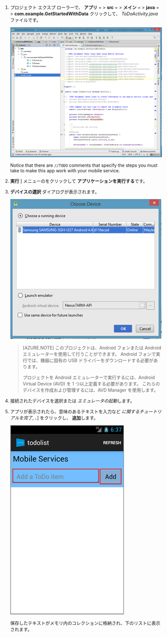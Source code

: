 1. プロジェクト エクスプ ローラーで、 **アプリ** = > **src** = > **メイン** = > **java** = > **com.example.GetStartedWithData** クリックして、 *ToDoActivity.java* ファイルです。

    ![](./media/download-android-sample-code/mobile-services-android-studio-project.png)


    Notice that there are `//TODO` comments that specify the steps you must take to make this app work with your mobile service.

2.  **実行** ] メニューのをクリックして **アプリケーションを実行する**です。

3.  **デバイスの選択** ダイアログが表示されます。

    ![](./media/mobile-services-android-run-sample-code/android-studio-choose-device.png)



    > [AZURE.NOTE] このプロジェクトは、Android フォンまたは Android エミュレーターを使用して行うことができます。 Android フォンで実行では、機器に固有の USB ドライバーをダウンロードする必要があります。
    >
    > プロジェクトを Android エミュレーターで実行するには、Android Virtual Device (AVD) を 1 つ以上定義する必要があります。 これらのデバイスを作成および管理するには、AVD Manager を使用します。

4. 接続されたデバイスを選択または *エミュレータの起動*します。

5. アプリが表示されたら、意味のあるテキストを入力など _に関するチュートリアルを完了_, 、] をクリックし、 **追加**します。

    ![](./media/download-android-sample-code/mobile-quickstart-startup-android.png)

    保存したテキストがメモリ内のコレクションに格納され、下のリストに表示されます。

